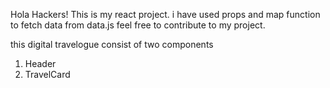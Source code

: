 Hola Hackers!
This is my react project.
i have used props and map function to fetch data from data.js
feel free to contribute to my project. 

this digital travelogue consist of two components
1. Header
2. TravelCard
   